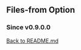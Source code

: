 ## Files-from Option

### Since v0.9.0.0
[Back to README.md](https://github.com/ck-yung/grep/blob/master/docs/README.md)
